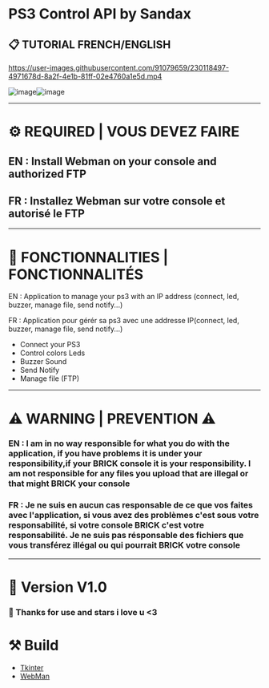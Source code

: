 # __**PS3 Control API by Sandax**__
## 📋 TUTORIAL FRENCH/ENGLISH 
https://user-images.githubusercontent.com/91079659/230118497-4971678d-8a2f-4e1b-81ff-02e4760a1e5d.mp4

![image](https://user-images.githubusercontent.com/91079659/230124262-99b7ae15-51e7-4406-8b5a-541508bcda57.png)![image](https://user-images.githubusercontent.com/91079659/230124509-11cffacb-a577-40b4-927f-f7eae8251223.png)

______________________________________________________________

# ⚙ REQUIRED | VOUS DEVEZ FAIRE

## EN : Install Webman on your console and authorized FTP
## FR : Installez Webman sur votre console et autorisé le FTP

______________________________________________________________

# 📡 FONCTIONNALITIES | FONCTIONNALITÉS

EN : Application to manage your ps3 with an IP address (connect, led, buzzer, manage file, send notify...)

FR : Application pour gérér sa ps3 avec une addresse IP(connect, led, buzzer, manage file, send notify...)

- Connect your PS3
- Control colors Leds
- Buzzer Sound
- Send Notify
- Manage file (FTP)

______________________________________________________________

# ⚠ WARNING | PREVENTION ⚠
### EN : I am in no way responsible for what you do with the application, if you have problems it is under your responsibility,if your BRICK console it is your responsibility. I am not responsible for any files you upload that are illegal or that might BRICK your console

### FR : Je ne suis en aucun cas responsable de ce que vos faites avec l'application, si vous avez des problèmes c'est sous votre responsabilité, si votre console BRICK c'est votre responsabilité. Je ne suis pas résponsable des fichiers que vous transférez illégal ou qui pourrait BRICK votre console

______________________________________________________________

# 📂 Version V1.0

### 💙 Thanks for use and stars i love u <3

# __⚒ Build__
* [Tkinter](https://docs.python.org/fr/3/library/tkinter.html)
* [WebMan](https://github.com/aldostools/webMAN-MOD)


